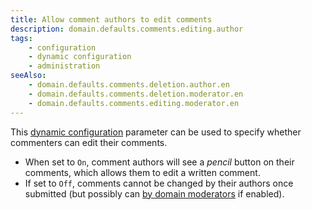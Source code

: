 ```yaml
---
title: Allow comment authors to edit comments
description: domain.defaults.comments.editing.author
tags:
    - configuration
    - dynamic configuration
    - administration
seeAlso:
    - domain.defaults.comments.deletion.author.en
    - domain.defaults.comments.deletion.moderator.en
    - domain.defaults.comments.editing.moderator.en
---
```


This [dynamic configuration](/configuration/backend/dynamic) parameter can be used to specify whether commenters can edit their comments.

<!--more-->

* When set to `On`, comment authors will see a *pencil* button on their comments, which allows them to edit a written comment.
* If set to `Off`, comments cannot be changed by their authors once submitted (but possibly can [by domain moderators](domain.defaults.comments.editing.moderator.en) if enabled).
